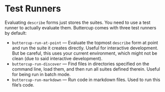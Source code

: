 # Test Runners

Evaluating `describe` forms just stores the suites. You need to use a
test runner to actually evaluate them. Buttercup comes with three test
runners by default:

- `buttercup-run-at-point` — Evaluate the topmost `describe` form at
  point and run the suite it creates directly. Useful for interactive
  development. But be careful, this uses your current environment,
  which might not be clean (due to said interactive development).
- `buttercup-run-discover` — Find files in directories specified on
  the command line, load them, and then run all suites defined
  therein. Useful for being run in batch mode.
- `buttercup-run-markdown` — Run code in markdown files. Used to
  run this file’s code.
